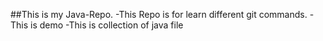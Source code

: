 ##This is my Java-Repo.
-This Repo is for learn different git commands.
-This is demo
-This is collection of java file
